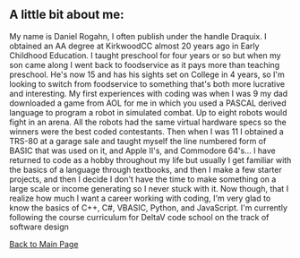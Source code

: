   
## A little bit about me:

My name is Daniel Rogahn, I often publish under the handle Draquix. I obtained an AA degree at KirkwoodCC almost 20 years ago in Early Childhood Education. I taught
preschool for four years or so but when my son came along I went back to foodservice as it pays more than teaching preschool. He's now 15 and has his sights set on
College in 4 years, so I'm looking to switch from foodservice to something that's both more lucrative and interesting. My first experiences with coding was when I 
was 9 my dad downloaded a game from AOL for me in which you used a PASCAL derived language to program a robot in simulated combat. Up to eight robots would fight in
an arena. All the robots had the same virtual hardware specs so the winners were the best coded contestants. Then when I was 11 I obtained a TRS-80 at a garage sale
and taught myself the line numbered form of BASIC that was used on it, and Apple II's, and Commodore 64's... I have returned to code as a hobby throughout my life but
usually I get familiar with the basics of a language through textbooks, and then I make a few starter projects, and then I decide I don't have the time to make something
on a large scale or income generating so I never stuck with it. Now though, that I realize how much I want a career working with coding, I'm very glad to know the basics
of C++, C#, VBASIC, Python, and JavaScript. I'm currently following the course curriculum for DeltaV code school on the track of software design

[Back to Main Page](https://draquix.github.io/reading-notes/)


